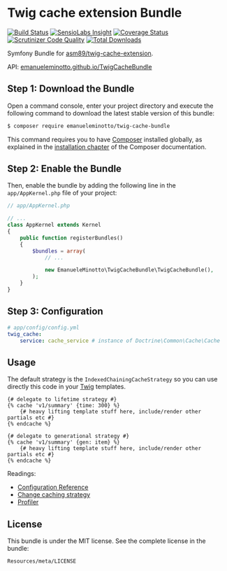 Twig cache extension Bundle
===========================

[![Build Status](https://img.shields.io/travis/EmanueleMinotto/TwigCacheBundle.svg?style=flat)](https://travis-ci.org/EmanueleMinotto/TwigCacheBundle)
[![SensioLabs Insight](https://img.shields.io/sensiolabs/i/010b231e-0e35-4ba8-9929-eb48e77331b2.svg?style=flat)](https://insight.sensiolabs.com/projects/010b231e-0e35-4ba8-9929-eb48e77331b2)
[![Coverage Status](https://img.shields.io/coveralls/EmanueleMinotto/TwigCacheBundle.svg?style=flat)](https://coveralls.io/r/EmanueleMinotto/TwigCacheBundle)
[![Scrutinizer Code Quality](https://img.shields.io/scrutinizer/g/EmanueleMinotto/TwigCacheBundle.svg?style=flat)](https://scrutinizer-ci.com/g/EmanueleMinotto/TwigCacheBundle/)
[![Total Downloads](https://img.shields.io/packagist/dt/emanueleminotto/twig-cache-bundle.svg?style=flat)](https://packagist.org/packages/emanueleminotto/twig-cache-bundle)

Symfony Bundle for [asm89/twig-cache-extension](https://github.com/asm89/twig-cache-extension).

API: [emanueleminotto.github.io/TwigCacheBundle](http://emanueleminotto.github.io/TwigCacheBundle/)

Step 1: Download the Bundle
---------------------------

Open a command console, enter your project directory and execute the
following command to download the latest stable version of this bundle:

```bash
$ composer require emanueleminotto/twig-cache-bundle
```

This command requires you to have [Composer](https://getcomposer.org/) installed globally, as explained
in the [installation chapter](https://getcomposer.org/doc/00-intro.md)
of the Composer documentation.

Step 2: Enable the Bundle
-------------------------

Then, enable the bundle by adding the following line in the `app/AppKernel.php`
file of your project:

```php
// app/AppKernel.php

// ...
class AppKernel extends Kernel
{
    public function registerBundles()
    {
        $bundles = array(
            // ...

            new EmanueleMinotto\TwigCacheBundle\TwigCacheBundle(),
        );
    }
}
```

Step 3: Configuration
---------------------

```yml
# app/config/config.yml
twig_cache:
    service: cache_service # instance of Doctrine\Common\Cache\Cache
```

Usage
-----

The default strategy is the `IndexedChainingCacheStrategy` so you can use directly this code in your [Twig](http://twig.sensiolabs.org/) templates.

```twig
{# delegate to lifetime strategy #}
{% cache 'v1/summary' {time: 300} %}
    {# heavy lifting template stuff here, include/render other partials etc #}
{% endcache %}

{# delegate to generational strategy #}
{% cache 'v1/summary' {gen: item} %}
    {# heavy lifting template stuff here, include/render other partials etc #}
{% endcache %}
```

Readings:

 * [Configuration Reference](https://github.com/EmanueleMinotto/TwigCacheBundle/tree/master/Resources/doc/configuration-reference.rst)
 * [Change caching strategy](https://github.com/EmanueleMinotto/TwigCacheBundle/tree/master/Resources/doc/strategies.rst)
 * [Profiler](https://github.com/EmanueleMinotto/TwigCacheBundle/tree/master/Resources/doc/profiler.rst)

License
-------

This bundle is under the MIT license. See the complete license in the bundle:

    Resources/meta/LICENSE
